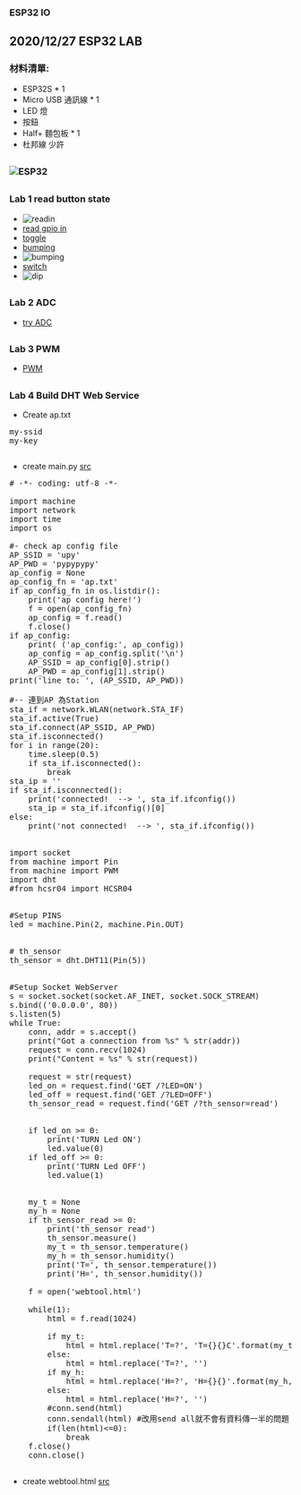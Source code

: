 ### ESP32 IO
## 2020/12/27 ESP32 LAB
### 材料清單:
* ESP32S * 1
* Micro USB 通訊線 * 1
* LED 燈
* 按鈕
* Half+ 麵包板 * 1
* 杜邦線 少許
##
### ![ESP32](https://github.com/jumbokh/esp32-class/blob/master/images/ESP32s-pinout.png)
##
### Lab 1 read button state
* ![readin](https://github.com/jumbokh/esp32-class/blob/master/images/ESP32-button-sw_bb.jpg)
* [read gpio in](https://github.com/jumbokh/esp32-class/blob/master/hs1227/readin.py)
* [toggle](https://github.com/jumbokh/esp32-class/blob/master/hs1227/toggle.py)
* [bumping](https://github.com/jumbokh/esp32-class/blob/master/hs1227/bump.py)
* ![bumping](https://github.com/jumbokh/esp32-class/blob/master/images/bumping.png)
* [switch](https://github.com/jumbokh/esp32-class/blob/master/hs1227/switch-led.py)
* ![dip](https://github.com/jumbokh/esp32-class/blob/master/images/dip.png)
##
### Lab 2 ADC
* [try ADC](https://github.com/jumbokh/esp32-class/blob/master/hs1227/try-adc.py)
##
### Lab 3 PWM
* [PWM](https://github.com/jumbokh/esp32-class/blob/master/hs1227/pwm-led.py)
##
### Lab 4 Build DHT Web Service
* Create ap.txt
<pre>
my-ssid
my-key
</pre>
##
* create main.py [src](https://github.com/jumbokh/esp32-class/blob/master/hs1227/main.py)
<pre>
# -*- coding: utf-8 -*-

import machine
import network
import time
import os

#- check ap config file
AP_SSID = 'upy'
AP_PWD = 'pypypypy'
ap_config = None
ap_config_fn = 'ap.txt'
if ap_config_fn in os.listdir():
    print('ap config here!')
    f = open(ap_config_fn)
    ap_config = f.read()
    f.close()
if ap_config:
    print( ('ap_config:', ap_config))
    ap_config = ap_config.split('\n')
    AP_SSID = ap_config[0].strip()
    AP_PWD = ap_config[1].strip()
print('line to: ', (AP_SSID, AP_PWD))

#-- 連到AP 為Station
sta_if = network.WLAN(network.STA_IF)
sta_if.active(True)
sta_if.connect(AP_SSID, AP_PWD)
sta_if.isconnected()
for i in range(20):
    time.sleep(0.5)
    if sta_if.isconnected():
        break
sta_ip = ''
if sta_if.isconnected():
    print('connected!  --> ', sta_if.ifconfig())
    sta_ip = sta_if.ifconfig()[0]
else:
    print('not connected!  --> ', sta_if.ifconfig())


import socket
from machine import Pin
from machine import PWM
import dht
#from hcsr04 import HCSR04


#Setup PINS
led = machine.Pin(2, machine.Pin.OUT)


# th_sensor
th_sensor = dht.DHT11(Pin(5))


#Setup Socket WebServer
s = socket.socket(socket.AF_INET, socket.SOCK_STREAM)
s.bind(('0.0.0.0', 80))
s.listen(5)
while True:
    conn, addr = s.accept()
    print("Got a connection from %s" % str(addr))
    request = conn.recv(1024)
    print("Content = %s" % str(request))

    request = str(request)
    led_on = request.find('GET /?LED=ON')
    led_off = request.find('GET /?LED=OFF')
    th_sensor_read = request.find('GET /?th_sensor=read')


    if led_on >= 0:
        print('TURN Led ON')
        led.value(0)
    if led_off >= 0:
        print('TURN Led OFF')
        led.value(1)
   

    my_t = None
    my_h = None
    if th_sensor_read >= 0:
        print('th_sensor read')
        th_sensor.measure()    
        my_t = th_sensor.temperature()  
        my_h = th_sensor.humidity()
        print('T=', th_sensor.temperature())
        print('H=', th_sensor.humidity())

    f = open('webtool.html')

    while(1):
        html = f.read(1024)

        if my_t:
            html = html.replace('T=?', 'T={}{}C'.format(my_t,'\u00b0'))
        else:
            html = html.replace('T=?', '')
        if my_h:
            html = html.replace('H=?', 'H={}{}'.format(my_h,'%'))
        else:
            html = html.replace('H=?', '')
        #conn.send(html)
        conn.sendall(html) #改用send all就不會有資料傳一半的問題
        if(len(html)<=0):
            break
    f.close()
    conn.close()
</pre>
##
* create webtool.html [src](https://github.com/jumbokh/esp32-class/blob/master/hs1227/webtool.html)
##
